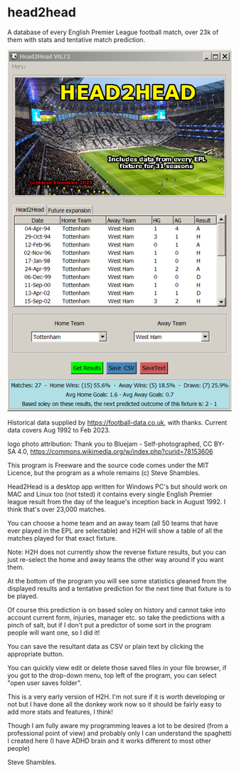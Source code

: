 # head2head

A database of every English Premier League football match, over 23k of them with stats and tentative match prediction.

![Alt Text](https://github.com/Steve-Shambles/head2head/blob/main/h2h-0.72-screenshot1.png)

Historical data supplied by https://football-data.co.uk, with thanks.
Current data covers Aug 1992 to Feb 2023.

logo photo attribution:
Thank you to Bluejam - Self-photographed, CC BY-SA 4.0, https://commons.wikimedia.org/w/index.php?curid=78153606

This program is Freeware and the source code comes under the 
MIT Licence, but the program as a whole remains (c) Steve Shambles.

Head2Head is a desktop app written for Windows PC's but should work on MAC and Linux too (not tsted)
it contains every single English Premier league result from the day of the league's inception back in August 1992. I think that's over 23,000 matches.

You can choose a home team and an away team (all 50 teams that have ever played in the EPL are selectable) and H2H will show a table of all the matches played for that exact fixture. 

Note: H2H does not currently show the reverse fixture results, but you can just re-select the home and away teams the other way around if you want them.

At the bottom of the program you will see some statistics gleaned from the displayed results and a tentative prediction for the next time that fixture is to be played.

Of course this prediction is on based soley on history and cannot take into account current form, injuries, manager etc. so take the predictions with a pinch of salt,
but if I don't put a predictor of some sort in the program people will want one, so I did it!

You can save the resultant data as CSV or plain text by clicking the appropriate button.

You can quickly view edit or delete those saved files in your file browser,
if you got to the drop-down menu, top left of the program, you can select "open user saves folder".

This is a very early version of H2H.
I'm not sure if it is worth developing or not but I have done all the donkey work now so it should be fairly easy to add more stats and features, I think!

Though I am fully aware my programming leaves a lot to be desired (from a professional point of view) and probably only I can understand the spaghetti 
I created here (I have ADHD brain and it works different to most other people)

Steve Shambles.

